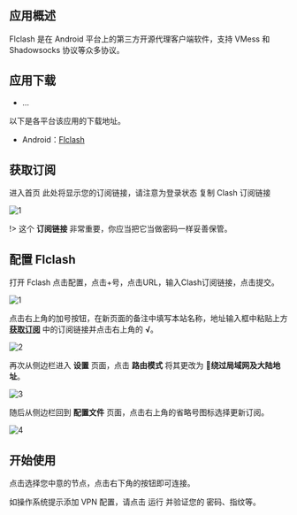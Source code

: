 ## 应用概述

Flclash 是在 Android 平台上的第三方开源代理客户端软件，支持 VMess 和 Shadowsocks 协议等众多协议。

## 应用下载
- ...

以下是各平台该应用的下载地址。

- Android：[Flclash](/FlClash-0.8.57-android-arm64-v8a.apk)

## 获取订阅
进入首页
此处将显示您的订阅链接，请注意为登录状态
复制 Clash 订阅链接

![1](/images/sub.png ':size=600')

!> 这个 **订阅链接** 非常重要，你应当把它当做密码一样妥善保管。

## 配置 Flclash

打开 Fclash 点击配置，点击+号，点击URL，输入Clash订阅链接，点击提交。

![1](/images/flclash.png ':size=600')

点击右上角的加号按钮，在新页面的备注中填写本站名称，地址输入框中粘贴上方 **[获取订阅](#获取订阅)** 中的订阅链接并点击右上角的 **√**。

![2](https://i.loli.net/2019/02/13/5c62fef253cd4.jpg ':size=200')

再次从侧边栏进入 **设置** 页面，点击 **路由模式** 将其更改为 **绕过局域网及大陆地址**。

![3](https://i.loli.net/2019/02/13/5c62ffab506fb.jpeg ':size=600')

随后从侧边栏回到 **配置文件** 页面，点击右上角的省略号图标选择更新订阅。

![4](https://i.loli.net/2019/02/13/5c630072445ec.jpeg ':size=400')

## 开始使用

点击选择您中意的节点，点击右下角的按钮即可连接。

如操作系统提示添加 VPN 配置，请点击 运行 并验证您的 密码、指纹等。

